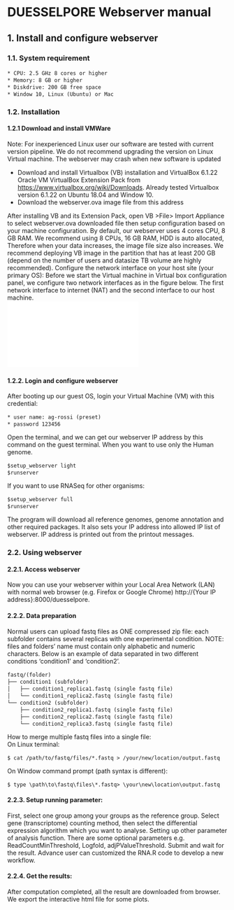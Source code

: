 # DUESSELPORE Webserver manual

## 1. Install and configure webserver
### 1.1. System requirement
    * CPU: 2.5 GHz 8 cores or higher
    * Memory: 8 GB or higher
    * Diskdrive: 200 GB free space
    * Window 10, Linux (Ubuntu) or Mac 

### 1.2. Installation
#### 1.2.1 Download and install VMWare

Note: For inexperienced Linux user our software are tested with current version pipeline. We do not recommend upgrading the version on Linux Virtual machine. The webserver may crash when new software is updated<br>

* Download and install Virtualbox (VB) installation and VirtualBox 6.1.22 Oracle VM VirtualBox Extension Pack from https://www.virtualbox.org/wiki/Downloads. Already tested Virtualbox version 6.1.22 on Ubuntu 18.04 and Window 10.<br>
* Download the webserver.ova image file from this address<br>

After installing VB and its Extension Pack, open VB >File> Import Appliance to select webserver.ova downloaded file then setup configuration based on your machine configuration.
By default, our webserver uses 4 cores CPU, 8 GB RAM. We recommend using 8 CPUs, 16 GB RAM, HDD is auto allocated, Therefore when your data increases, the image file size also increases. We recommend deploying VB image in the partition that has at least 200 GB (depend on the number of users and datasize TB volume are highly recommended).
Configure the network interface on your host site (your primary OS):
Before we start the Virtual machine in Virtual box configuration panel, we configure two network interfaces as in the figure below. The first network interface to internet (NAT) and the second interface to our host machine.<br>
![Network interface configuration](img/network_interface.pdf)

#### 1.2.2. Login and configure webserver
After booting up our guest OS, login your Virtual Machine (VM) with this credential:<br> 
```
* user name: ag-rossi (preset)
* password 123456
```
Open the terminal, and we can get our webserver IP address by this command on the guest terminal. When you want to use only the Human genome.
```console
$setup_webserver light
$runserver
```
If you want to use RNASeq for other organisms: 

```console
$setup_webserver full
$runserver
```
The program will download all reference genomes, genome annotation and other required packages. It also sets your IP address into allowed IP list of webserver. IP address is printed out from the printout messages.

### 2.2. Using webserver
#### 2.2.1. Access webserver
Now you can use your webserver within your Local Area Network (LAN) with normal web browser (e.g. Firefox or Google Chrome) http://{Your IP address}:8000/duesselpore.

#### 2.2.2. Data preparation
Normal users can upload fastq files as ONE compressed zip file: each subfolder contains several replicas with one experimental condition.
NOTE: files and folders’ name must contain only alphabetic and numeric characters.
Below is an example of data separated in two different conditions ‘condition1’ and ‘condition2’.
```
fastq/(folder)
├── condition1 (subfolder)
│   ├── condition1_replica1.fastq (single fastq file)
│   └── condition1_replica2.fastq (single fastq file)
└── condition2 (subfolder)
    ├── condition2_replica1.fastq (single fastq file)
    ├── condition2_replica2.fastq (single fastq file)
    └── condition2_replica3.fastq (single fastq file)
```
How to merge multiple fastq files into a single file:<br>
On Linux terminal:
```console
$ cat /path/to/fastq/files/*.fastq > /your/new/location/output.fastq
```   
On Window command prompt (path syntax is different):
```console
$ type \path\to\fastq\files\*.fastq> \your\new\location\output.fastq
```
#### 2.2.3. Setup running parameter:
First, select one group among your groups as the reference group. Select gene (transcriptome) counting method, then select the differential expression algorithm which you want to analyse. 
Setting up other parameter of analysis function. There are some optional parameters e.g. ReadCountMinThreshold, Logfold, adjPValueThreshold. Submit and wait for the result. 
Advance user can customized the RNA.R code to develop a new workflow.


#### 2.2.4. Get the results:
After computation completed, all the result are downloaded from browser. We export the interactive html file for some plots.
